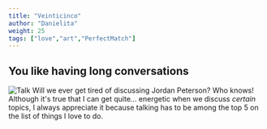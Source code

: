```yaml
---
title: "Veinticinco"
author: "Danielita"
weight: 25
tags: ["love","art","PerfectMatch"]
---
```

## You like having long conversations
![Talk](/images/talk.png)
Will we ever get tired of discussing Jordan Peterson? Who knows! Although it's true that I can get quite... energetic when we discuss _certain_ topics, I always appreciate it because talking has to be among the top 5 on the list of things I love to do.